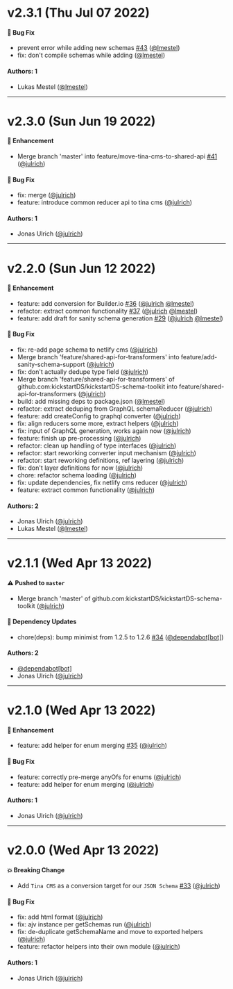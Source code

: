 # v2.3.1 (Thu Jul 07 2022)

#### 🐛 Bug Fix

- prevent error while adding new schemas [#43](https://github.com/kickstartDS/kickstartDS-schema-toolkit/pull/43) ([@lmestel](https://github.com/lmestel))
- fix: don't compile schemas while adding ([@lmestel](https://github.com/lmestel))

#### Authors: 1

- Lukas Mestel ([@lmestel](https://github.com/lmestel))

---

# v2.3.0 (Sun Jun 19 2022)

#### 🚀 Enhancement

- Merge branch 'master' into feature/move-tina-cms-to-shared-api [#41](https://github.com/kickstartDS/kickstartDS-schema-toolkit/pull/41) ([@julrich](https://github.com/julrich))

#### 🐛 Bug Fix

- fix: merge ([@julrich](https://github.com/julrich))
- feature: introduce common reducer api to tina cms ([@julrich](https://github.com/julrich))

#### Authors: 1

- Jonas Ulrich ([@julrich](https://github.com/julrich))

---

# v2.2.0 (Sun Jun 12 2022)

#### 🚀 Enhancement

- feature: add conversion for Builder.io [#36](https://github.com/kickstartDS/kickstartDS-schema-toolkit/pull/36) ([@julrich](https://github.com/julrich) [@lmestel](https://github.com/lmestel))
- refactor: extract common functionality [#37](https://github.com/kickstartDS/kickstartDS-schema-toolkit/pull/37) ([@julrich](https://github.com/julrich) [@lmestel](https://github.com/lmestel))
- feature: add draft for sanity schema generation [#29](https://github.com/kickstartDS/kickstartDS-schema-toolkit/pull/29) ([@julrich](https://github.com/julrich) [@lmestel](https://github.com/lmestel))

#### 🐛 Bug Fix

- fix: re-add page schema to netlify cms ([@julrich](https://github.com/julrich))
- Merge branch 'feature/shared-api-for-transformers' into feature/add-sanity-schema-support ([@julrich](https://github.com/julrich))
- fix: don't actually dedupe type field ([@julrich](https://github.com/julrich))
- Merge branch 'feature/shared-api-for-transformers' of github.com:kickstartDS/kickstartDS-schema-toolkit into feature/shared-api-for-transformers ([@julrich](https://github.com/julrich))
- build: add missing deps to package.json ([@lmestel](https://github.com/lmestel))
- refactor: extract deduping from GraphQL schemaReducer ([@julrich](https://github.com/julrich))
- feature: add createConfig to graphql converter ([@julrich](https://github.com/julrich))
- fix: align reducers some more, extract helpers ([@julrich](https://github.com/julrich))
- fix: input of GraphQL generation, works again now ([@julrich](https://github.com/julrich))
- feature: finish up pre-processing ([@julrich](https://github.com/julrich))
- refactor: clean up handling of type interfaces ([@julrich](https://github.com/julrich))
- refactor: start reworking converter input mechanism ([@julrich](https://github.com/julrich))
- refactor: start reworking definitions, ref layering ([@julrich](https://github.com/julrich))
- fix: don't layer definitions for now ([@julrich](https://github.com/julrich))
- chore: refactor schema loading ([@julrich](https://github.com/julrich))
- fix: update dependencies, fix netlify cms reducer ([@julrich](https://github.com/julrich))
- feature: extract common functionality ([@julrich](https://github.com/julrich))

#### Authors: 2

- Jonas Ulrich ([@julrich](https://github.com/julrich))
- Lukas Mestel ([@lmestel](https://github.com/lmestel))

---

# v2.1.1 (Wed Apr 13 2022)

#### ⚠️ Pushed to `master`

- Merge branch 'master' of github.com:kickstartDS/kickstartDS-schema-toolkit ([@julrich](https://github.com/julrich))

#### 🔩 Dependency Updates

- chore(deps): bump minimist from 1.2.5 to 1.2.6 [#34](https://github.com/kickstartDS/kickstartDS-schema-toolkit/pull/34) ([@dependabot[bot]](https://github.com/dependabot[bot]))

#### Authors: 2

- [@dependabot[bot]](https://github.com/dependabot[bot])
- Jonas Ulrich ([@julrich](https://github.com/julrich))

---

# v2.1.0 (Wed Apr 13 2022)

#### 🚀 Enhancement

- feature: add helper for enum merging [#35](https://github.com/kickstartDS/kickstartDS-schema-toolkit/pull/35) ([@julrich](https://github.com/julrich))

#### 🐛 Bug Fix

- feature: correctly pre-merge anyOfs for enums ([@julrich](https://github.com/julrich))
- feature: add helper for enum merging ([@julrich](https://github.com/julrich))

#### Authors: 1

- Jonas Ulrich ([@julrich](https://github.com/julrich))

---

# v2.0.0 (Wed Apr 13 2022)

#### 💥 Breaking Change

- Add `Tina CMS` as a conversion target for our `JSON Schema` [#33](https://github.com/kickstartDS/kickstartDS-schema-toolkit/pull/33) ([@julrich](https://github.com/julrich))

#### 🐛 Bug Fix

- fix: add html format ([@julrich](https://github.com/julrich))
- fix: ajv instance per getSchemas run ([@julrich](https://github.com/julrich))
- fix: de-duplicate getSchemaName and move to exported helpers ([@julrich](https://github.com/julrich))
- feature: refactor helpers into their own module ([@julrich](https://github.com/julrich))

#### Authors: 1

- Jonas Ulrich ([@julrich](https://github.com/julrich))
